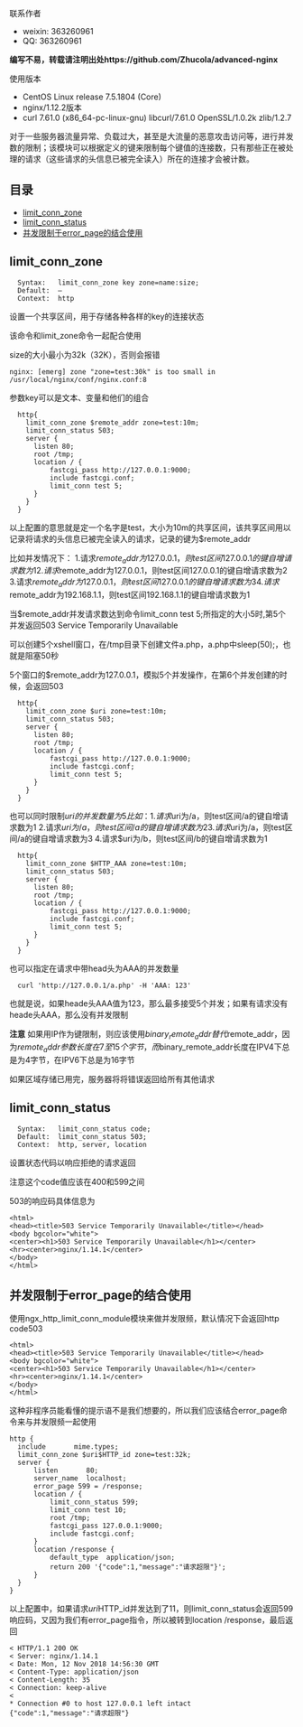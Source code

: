 
联系作者
- weixin: 363260961
- QQ: 363260961

**编写不易，转载请注明出处https://github.com/Zhucola/advanced-nginx**

使用版本
- CentOS Linux release 7.5.1804 (Core)
- nginx/1.12.2版本
- curl 7.61.0 (x86_64-pc-linux-gnu) libcurl/7.61.0 OpenSSL/1.0.2k zlib/1.2.7

对于一些服务器流量异常、负载过大，甚至是大流量的恶意攻击访问等，进行并发数的限制；该模块可以根据定义的键来限制每个键值的连接数，只有那些正在被处理的请求（这些请求的头信息已被完全读入）所在的连接才会被计数。
## 目录
* [limit_conn_zone](#limit_conn_zone)
* [limit_conn_status](#limit_conn_status)
* [并发限制于error_page的结合使用](#并发限制于error_page的结合使用)

## limit_conn_zone 
```
  Syntax:	limit_conn_zone key zone=name:size;
  Default:	—
  Context:	http
```
设置一个共享区间，用于存储各种各样的key的连接状态

该命令和limit_zone命令一起配合使用

size的大小最小为32k（32K），否则会报错
```
nginx: [emerg] zone "zone=test:30k" is too small in /usr/local/nginx/conf/nginx.conf:8
```

参数key可以是文本、变量和他们的组合
```
  http{
    limit_conn_zone $remote_addr zone=test:10m;
    limit_conn_status 503;
    server {
      listen 80;
      root /tmp;
      location / {
          fastcgi_pass http://127.0.0.1:9000;
          include fastcgi.conf;
          limit_conn test 5;
      }
    }
  }
```
以上配置的意思就是定一个名字是test，大小为10m的共享区间，该共享区间用以记录将请求的头信息已被完全读入的请求，记录的键为$remote_addr

比如并发情况下：
1.请求$remote_addr为127.0.0.1，则test区间127.0.0.1的键自增请求数为1
2.请求$remote_addr为127.0.0.1，则test区间127.0.0.1的键自增请求数为2
3.请求$remote_addr为127.0.0.1，则test区间127.0.0.1的键自增请求数为3
4.请求$remote_addr为192.168.1.1，则test区间192.168.1.1的键自增请求数为1

当$remote_addr并发请求数达到命令limit_conn test 5;所指定的大小5时,第5个并发返回503 Service Temporarily Unavailable

可以创建5个xshell窗口，在/tmp目录下创建文件a.php，a.php中sleep(50);，也就是阻塞50秒

5个窗口的$remote_addr为127.0.0.1，模拟5个并发操作，在第6个并发创建的时候，会返回503

```
  http{
    limit_conn_zone $uri zone=test:10m;
    limit_conn_status 503;
    server {
      listen 80;
      root /tmp;
      location / {
          fastcgi_pass http://127.0.0.1:9000;
          include fastcgi.conf;
          limit_conn test 5;
      }
    }
  }
```
也可以同时限制$uri的并发数量为5
比如：
1.请求$uri为/a，则test区间/a的键自增请求数为1
2.请求$uri为/a，则test区间/a的键自增请求数为2
3.请求$uri为/a，则test区间/a的键自增请求数为3
4.请求$uri为/b，则test区间/b的键自增请求数为1

```
  http{
    limit_conn_zone $HTTP_AAA zone=test:10m;
    limit_conn_status 503;
    server {
      listen 80;
      root /tmp;
      location / {
          fastcgi_pass http://127.0.0.1:9000;
          include fastcgi.conf;
          limit_conn test 5;
      }
    }
  }
```
也可以指定在请求中带head头为AAA的并发数量

```
  curl 'http://127.0.0.1/a.php' -H 'AAA: 123'
```

也就是说，如果heade头AAA值为123，那么最多接受5个并发；如果有请求没有heade头AAA，那么没有并发限制

**注意**
如果用IP作为键限制，则应该使用$binary_remote_addr替代$remote_addr，因为$remote_addr参数长度在7至15个字节，而$binary_remote_addr长度在IPV4下总是为4字节，在IPV6下总是为16字节

如果区域存储已用完，服务器将将错误返回给所有其他请求

## limit_conn_status 
```
  Syntax:	limit_conn_status code;
  Default:	limit_conn_status 503;
  Context:	http, server, location
```
设置状态代码以响应拒绝的请求返回

注意这个code值应该在400和599之间

503的响应码具体信息为
```
<html>
<head><title>503 Service Temporarily Unavailable</title></head>
<body bgcolor="white">
<center><h1>503 Service Temporarily Unavailable</h1></center>
<hr><center>nginx/1.14.1</center>
</body>
</html>
```

## 并发限制于error_page的结合使用

使用ngx_http_limit_conn_module模块来做并发限频，默认情况下会返回http code503
```
<html>
<head><title>503 Service Temporarily Unavailable</title></head>
<body bgcolor="white">
<center><h1>503 Service Temporarily Unavailable</h1></center>
<hr><center>nginx/1.14.1</center>
</body>
</html>
```
这种非程序员能看懂的提示语不是我们想要的，所以我们应该结合error_page命令来与并发限频一起使用

```
http {
  include       mime.types;
  limit_conn_zone $uri$HTTP_id zone=test:32k;
  server {
      listen       80;
      server_name  localhost;
      error_page 599 = /response;
      location / {
          limit_conn_status 599;
          limit_conn test 10;
          root /tmp;
          fastcgi_pass 127.0.0.1:9000;
          include fastcgi.conf;
      }
      location /response {
          default_type  application/json;
          return 200 '{"code":1,"message":"请求超限"}';
      }
  }
}
```
以上配置中，如果请求$uri$HTTP_id并发达到了11，则limit_conn_status会返回599响应码，又因为我们有error_page指令，所以被转到location /response，最后返回
```
< HTTP/1.1 200 OK
< Server: nginx/1.14.1
< Date: Mon, 12 Nov 2018 14:56:30 GMT
< Content-Type: application/json
< Content-Length: 35
< Connection: keep-alive
< 
* Connection #0 to host 127.0.0.1 left intact
{"code":1,"message":"请求超限"}
```
